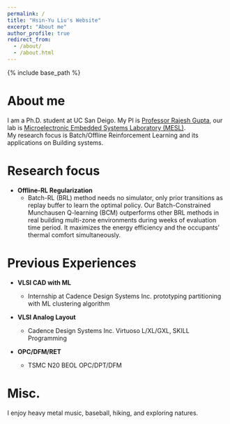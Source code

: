 ```yaml
---
permalink: /
title: "Hsin-Yu Liu's Website"
excerpt: "About me"
author_profile: true
redirect_from: 
  - /about/
  - /about.html
---
```

{% include base_path %}

About me
======
I am a Ph.D. student at UC San Deigo. My PI is [Professor Rajesh Gupta](http://mesl.ucsd.edu/gupta/), our lab is [Microelectronic Embedded Systems Laboratory (MESL)](http://mesl.ucsd.edu/).  
My research focus is Batch/Offline Reinforcement Learning and its applications on Building systems.  

Research focus
======
* **Offline-RL Regularization**
  * Batch-RL (BRL) method needs no simulator, only prior transitions as replay buffer to learn the optimal policy. 
  Our Batch-Constrained Munchausen Q-learning (BCM) outperforms other BRL methods in real building multi-zone environments 
  during weeks of evaluation time period. It maximizes the energy efficiency and the occupants’ thermal comfort simultaneously.

Previous Experiences
======
* **VLSI CAD with ML**
  * Internship at Cadence Design Systems Inc. prototyping partitioning with ML clustering algorithm

* **VLSI Analog Layout**
  * Cadence Design Systems Inc. Virtuoso L/XL/GXL, SKILL Programming

* **OPC/DFM/RET**
  * TSMC N20 BEOL OPC/DPT/DFM 

Misc.
======
I enjoy heavy metal music, baseball, hiking, and exploring natures.